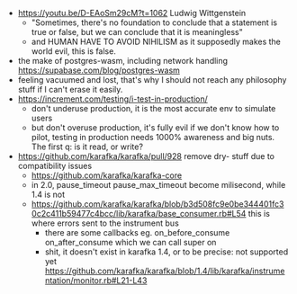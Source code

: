 - https://youtu.be/D-EAoSm29cM?t=1062 Ludwig Wittgenstein
	- "Sometimes, there's no foundation to conclude that a statement is true or false, but we can conclude that it is meaningless"
	- and HUMAN HAVE TO AVOID NIHILISM as it supposedly makes the world evil, this is false.
- the make of postgres-wasm, including network handling https://supabase.com/blog/postgres-wasm
- feeling vacuumed and lost, that's why I should not reach any philosophy stuff if I can't erase it easily.
- https://increment.com/testing/i-test-in-production/
	- don't underuse production, it is the most accurate env to simulate users
	- but don't overuse production, it's fully evil if we don't know how to pilot, testing in production needs 1000% awareness and big nuts. The first q: is it read, or write?
- https://github.com/karafka/karafka/pull/928 remove dry- stuff due to compatibility issues
	- https://github.com/karafka/karafka-core
	- in 2.0, pause_timeout pause_max_timeout become milisecond, while 1.4 is not
	- https://github.com/karafka/karafka/blob/b3d508fc9e0be344401fc30c2c411b59477c4bcc/lib/karafka/base_consumer.rb#L54 this is where errors sent to the instrument bus
		- there are some callbacks eg. on_before_consume on_after_consume which we can call super on
		- shit, it doesn't exist in karafka 1.4, or to be precise: not supported yet https://github.com/karafka/karafka/blob/1.4/lib/karafka/instrumentation/monitor.rb#L21-L43